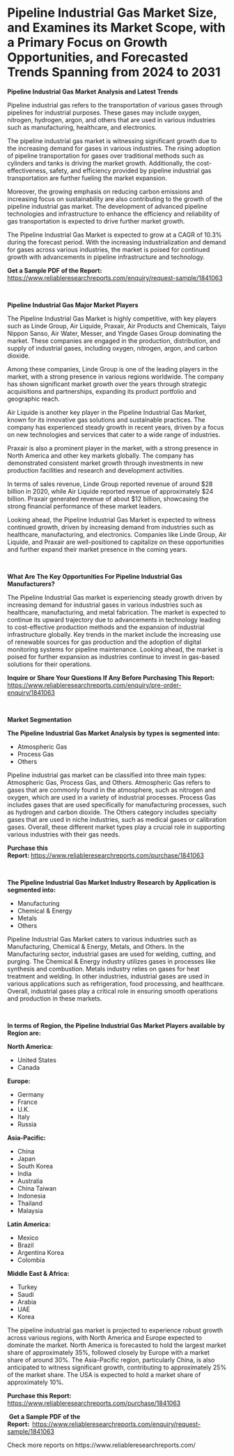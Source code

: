 <p><h1>Pipeline Industrial Gas Market Size, and Examines its Market Scope, with a Primary Focus on Growth Opportunities, and Forecasted Trends Spanning from 2024 to 2031</h1></p><p><strong>Pipeline Industrial Gas Market Analysis and Latest Trends</strong></p>
<p><p>Pipeline industrial gas refers to the transportation of various gases through pipelines for industrial purposes. These gases may include oxygen, nitrogen, hydrogen, argon, and others that are used in various industries such as manufacturing, healthcare, and electronics.</p><p>The pipeline industrial gas market is witnessing significant growth due to the increasing demand for gases in various industries. The rising adoption of pipeline transportation for gases over traditional methods such as cylinders and tanks is driving the market growth. Additionally, the cost-effectiveness, safety, and efficiency provided by pipeline industrial gas transportation are further fueling the market expansion.</p><p>Moreover, the growing emphasis on reducing carbon emissions and increasing focus on sustainability are also contributing to the growth of the pipeline industrial gas market. The development of advanced pipeline technologies and infrastructure to enhance the efficiency and reliability of gas transportation is expected to drive further market growth.</p><p>The Pipeline Industrial Gas Market is expected to grow at a CAGR of 10.3% during the forecast period. With the increasing industrialization and demand for gases across various industries, the market is poised for continued growth with advancements in pipeline infrastructure and technology.</p></p>
<p><strong>Get a Sample PDF of the Report:&nbsp;</strong> <a href="https://www.reliableresearchreports.com/enquiry/request-sample/1841063">https://www.reliableresearchreports.com/enquiry/request-sample/1841063</a></p>
<p>&nbsp;</p>
<p><strong>Pipeline Industrial Gas Major Market Players</strong></p>
<p><p>The Pipeline Industrial Gas Market is highly competitive, with key players such as Linde Group, Air Liquide, Praxair, Air Products and Chemicals, Taiyo Nippon Sanso, Air Water, Messer, and Yingde Gases Group dominating the market. These companies are engaged in the production, distribution, and supply of industrial gases, including oxygen, nitrogen, argon, and carbon dioxide.</p><p>Among these companies, Linde Group is one of the leading players in the market, with a strong presence in various regions worldwide. The company has shown significant market growth over the years through strategic acquisitions and partnerships, expanding its product portfolio and geographic reach.</p><p>Air Liquide is another key player in the Pipeline Industrial Gas Market, known for its innovative gas solutions and sustainable practices. The company has experienced steady growth in recent years, driven by a focus on new technologies and services that cater to a wide range of industries.</p><p>Praxair is also a prominent player in the market, with a strong presence in North America and other key markets globally. The company has demonstrated consistent market growth through investments in new production facilities and research and development activities.</p><p>In terms of sales revenue, Linde Group reported revenue of around $28 billion in 2020, while Air Liquide reported revenue of approximately $24 billion. Praxair generated revenue of about $12 billion, showcasing the strong financial performance of these market leaders.</p><p>Looking ahead, the Pipeline Industrial Gas Market is expected to witness continued growth, driven by increasing demand from industries such as healthcare, manufacturing, and electronics. Companies like Linde Group, Air Liquide, and Praxair are well-positioned to capitalize on these opportunities and further expand their market presence in the coming years.</p></p>
<p>&nbsp;</p>
<p><strong>What Are The Key Opportunities For Pipeline Industrial Gas Manufacturers?</strong></p>
<p><p>The Pipeline Industrial Gas market is experiencing steady growth driven by increasing demand for industrial gases in various industries such as healthcare, manufacturing, and metal fabrication. The market is expected to continue its upward trajectory due to advancements in technology leading to cost-effective production methods and the expansion of industrial infrastructure globally. Key trends in the market include the increasing use of renewable sources for gas production and the adoption of digital monitoring systems for pipeline maintenance. Looking ahead, the market is poised for further expansion as industries continue to invest in gas-based solutions for their operations.</p></p>
<p><strong>Inquire or Share Your Questions If Any Before Purchasing This Report:</strong> <a href="https://www.reliableresearchreports.com/enquiry/pre-order-enquiry/1841063">https://www.reliableresearchreports.com/enquiry/pre-order-enquiry/1841063</a></p>
<p>&nbsp;</p>
<p><strong>Market Segmentation</strong></p>
<p><strong>The Pipeline Industrial Gas Market Analysis by types is segmented into:</strong></p>
<p><ul><li>Atmospheric Gas</li><li>Process Gas</li><li>Others</li></ul></p>
<p><p>Pipeline industrial gas market can be classified into three main types: Atmospheric Gas, Process Gas, and Others. Atmospheric Gas refers to gases that are commonly found in the atmosphere, such as nitrogen and oxygen, which are used in a variety of industrial processes. Process Gas includes gases that are used specifically for manufacturing processes, such as hydrogen and carbon dioxide. The Others category includes specialty gases that are used in niche industries, such as medical gases or calibration gases. Overall, these different market types play a crucial role in supporting various industries with their gas needs.</p></p>
<p><strong>Purchase this Report:&nbsp;</strong><a href="https://www.reliableresearchreports.com/purchase/1841063">https://www.reliableresearchreports.com/purchase/1841063</a></p>
<p>&nbsp;</p>
<p><strong>The Pipeline Industrial Gas Market Industry Research by Application is segmented into:</strong></p>
<p><ul><li>Manufacturing</li><li>Chemical & Energy</li><li>Metals</li><li>Others</li></ul></p>
<p><p>Pipeline Industrial Gas Market caters to various industries such as Manufacturing, Chemical & Energy, Metals, and Others. In the Manufacturing sector, industrial gases are used for welding, cutting, and purging. The Chemical & Energy industry utilizes gases in processes like synthesis and combustion. Metals industry relies on gases for heat treatment and welding. In other industries, industrial gases are used in various applications such as refrigeration, food processing, and healthcare. Overall, industrial gases play a critical role in ensuring smooth operations and production in these markets.</p></p>
<p>&nbsp;</p>
<p><strong>In terms of Region, the Pipeline Industrial Gas Market Players available by Region are:</strong></p>
<p>
    <p> <strong> North America: </strong>
        <ul>
            <li>United States</li>
            <li>Canada</li>
        </ul>
        </p> 
    <p> <strong> Europe: </strong>
        <ul>
            <li>Germany</li>
            <li>France</li>
            <li>U.K.</li>
            <li>Italy</li>
            <li>Russia</li>
        </ul>
        </p> 
    <p> <strong> Asia-Pacific: </strong>
        <ul>
            <li>China</li>
            <li>Japan</li>
            <li>South Korea</li>
            <li>India</li>
            <li>Australia</li>
            <li>China Taiwan</li>
            <li>Indonesia</li>
            <li>Thailand</li>
            <li>Malaysia</li>
        </ul>
        </p> 
    <p> <strong> Latin America: </strong>
        <ul>
            <li>Mexico</li>
            <li>Brazil</li>
            <li>Argentina Korea</li>
            <li>Colombia</li>
        </ul>
        </p> 
    <p> <strong> Middle East & Africa: </strong>
        <ul>
            <li>Turkey</li>
            <li>Saudi</li>
            <li>Arabia</li>
            <li>UAE</li>
            <li>Korea</li>
        </ul>
    </p>
    </p>
<p><p>The pipeline industrial gas market is projected to experience robust growth across various regions, with North America and Europe expected to dominate the market. North America is forecasted to hold the largest market share of approximately 35%, followed closely by Europe with a market share of around 30%. The Asia-Pacific region, particularly China, is also anticipated to witness significant growth, contributing to approximately 25% of the market share. The USA is expected to hold a market share of approximately 10%.</p></p>
<p><strong>Purchase this Report: </strong><a href="https://www.reliableresearchreports.com/purchase/1841063">https://www.reliableresearchreports.com/purchase/1841063</a></p>
<p>&nbsp;<strong>Get a Sample PDF of the Report:&nbsp;&nbsp;</strong><a href="https://www.reliableresearchreports.com/enquiry/request-sample/1841063">https://www.reliableresearchreports.com/enquiry/request-sample/1841063</a></p>
<p><strong></strong></p>
<p>Check more reports on https://www.reliableresearchreports.com/</p>